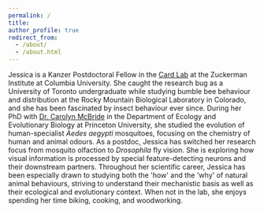 ```yaml
---
permalink: /
title: 
author_profile: true
redirect_from: 
  - /about/
  - /about.html
---
```


Jessica is a Kanzer Postdoctoral Fellow in the [Card Lab](https://zuckermaninstitute.columbia.edu/gwyneth-card-phd) at the Zuckerman Institute at Columbia University. She caught the research bug as a University of Toronto undergraduate while studying bumble bee behaviour and distribution at the Rocky Mountain Biological Laboratory in Colorado, and she has been fascinated by insect behaviour ever since. During her PhD with [Dr. Carolyn McBride](https://mcbridelab.princeton.edu/) in the Department of Ecology and Evolutionary Biology at Princeton University, she studied the evolution of human-specialist _Aedes aegypti_ mosquitoes, focusing on the chemistry of human and animal odours. As a postdoc, Jessica has switched her research focus from mosquito olfaction to _Drosophila_ fly vision. She is exploring how visual information is processed by special feature-detecting neurons and their downstream partners. Throughout her scientific career, Jessica has been especially drawn to studying both the 'how' and the 'why' of natural animal behaviours, striving to understand their mechanistic basis as well as their ecological and evolutionary context. When not in the lab, she enjoys spending her time biking, cooking, and woodworking.
